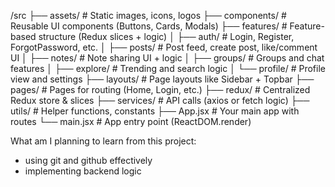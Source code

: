/src
  ├── assets/              # Static images, icons, logos
  ├── components/          # Reusable UI components (Buttons, Cards, Modals)
  ├── features/            # Feature-based structure (Redux slices + logic)
  │   ├── auth/            # Login, Register, ForgotPassword, etc.
  │   ├── posts/           # Post feed, create post, like/comment UI
  │   ├── notes/           # Note sharing UI + logic
  │   ├── groups/          # Groups and chat features
  │   ├── explore/         # Trending and search logic
  │   └── profile/         # Profile view and settings
  ├── layouts/             # Page layouts like Sidebar + Topbar
  ├── pages/               # Pages for routing (Home, Login, etc.)
  ├── redux/               # Centralized Redux store & slices
  ├── services/            # API calls (axios or fetch logic)
  ├── utils/               # Helper functions, constants
  ├── App.jsx              # Your main app with routes
  └── main.jsx             # App entry point (ReactDOM.render)


What am I planning to learn from this project:
- using git and github effectively
- implementing backend logic
